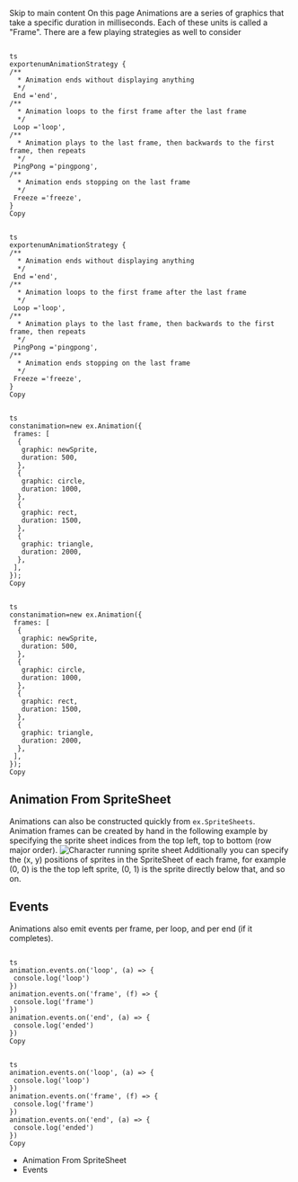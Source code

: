 Skip to main content
On this page
Animations are a series of graphics that take a specific duration in milliseconds. Each of these units is called a "Frame". There are a few playing strategies as well to consider
```

ts
exportenumAnimationStrategy {
/**
  * Animation ends without displaying anything
  */
 End ='end',
/**
  * Animation loops to the first frame after the last frame
  */
 Loop ='loop',
/**
  * Animation plays to the last frame, then backwards to the first frame, then repeats
  */
 PingPong ='pingpong',
/**
  * Animation ends stopping on the last frame
  */
 Freeze ='freeze',
}
Copy
```
```

ts
exportenumAnimationStrategy {
/**
  * Animation ends without displaying anything
  */
 End ='end',
/**
  * Animation loops to the first frame after the last frame
  */
 Loop ='loop',
/**
  * Animation plays to the last frame, then backwards to the first frame, then repeats
  */
 PingPong ='pingpong',
/**
  * Animation ends stopping on the last frame
  */
 Freeze ='freeze',
}
Copy
```
```

ts
constanimation=new ex.Animation({
 frames: [
  {
   graphic: newSprite,
   duration: 500,
  },
  {
   graphic: circle,
   duration: 1000,
  },
  {
   graphic: rect,
   duration: 1500,
  },
  {
   graphic: triangle,
   duration: 2000,
  },
 ],
});
Copy
```
```

ts
constanimation=new ex.Animation({
 frames: [
  {
   graphic: newSprite,
   duration: 500,
  },
  {
   graphic: circle,
   duration: 1000,
  },
  {
   graphic: rect,
   duration: 1500,
  },
  {
   graphic: triangle,
   duration: 2000,
  },
 ],
});
Copy
```

## Animation From SpriteSheet​
Animations can also be constructed quickly from `ex.SpriteSheets`.
Animation frames can be created by hand in the following example by specifying the sprite sheet indices from the top left, top to bottom (row major order).
![Character running sprite sheet](https://excaliburjs.com/assets/images/player-run-43f110652c0efed153e43ba4126a14a2.png)
Additionally you can specify the (x, y) positions of sprites in the SpriteSheet of each frame, for example (0, 0) is the the top left sprite, (0, 1) is the sprite directly below that, and so on.
## Events​
Animations also emit events per frame, per loop, and per end (if it completes).
```

ts
animation.events.on('loop', (a) => {
 console.log('loop')
})
animation.events.on('frame', (f) => {
 console.log('frame')
})
animation.events.on('end', (a) => {
 console.log('ended')
})
Copy
```
```

ts
animation.events.on('loop', (a) => {
 console.log('loop')
})
animation.events.on('frame', (f) => {
 console.log('frame')
})
animation.events.on('end', (a) => {
 console.log('ended')
})
Copy
```

  * Animation From SpriteSheet
  * Events


